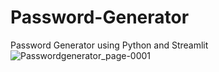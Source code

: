 # Password-Generator
Password Generator using Python and Streamlit 
![Passwordgenerator_page-0001](https://github.com/Tuttumon21/Password-Generator/assets/68695371/18681882-7cbc-40fa-9396-a6fd1329343d)
